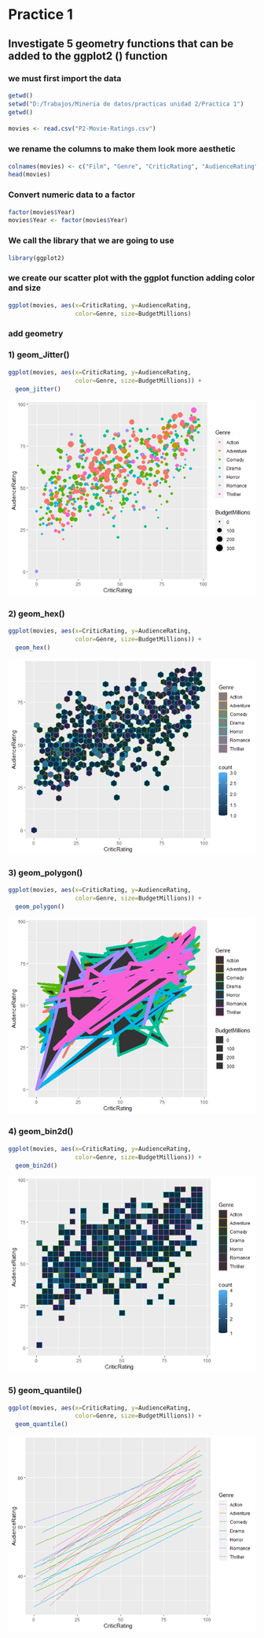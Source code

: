 # Practice 1

## Investigate 5 geometry functions that can be added to the ggplot2 () function


### we must first import the data

```r
getwd()
setwd("D:/Trabajos/Mineria de datos/practicas unidad 2/Practica 1")
getwd()

movies <- read.csv("P2-Movie-Ratings.csv")
```

### we rename the columns to make them look more aesthetic
```r
colnames(movies) <- c("Film", "Genre", "CriticRating", "AudienceRating", "BudgetMillions", "Year")
head(movies)
```
### Convert numeric data to a factor
```r
factor(movies$Year)
movies$Year <- factor(movies$Year)
```

### We call the library that we are going to use
```r
library(ggplot2)
```
###  we create our scatter plot with the ggplot function adding color and size

```r
ggplot(movies, aes(x=CriticRating, y=AudienceRating, 
                   color=Genre, size=BudgetMillions)
```

### add geometry

### 1) geom_Jitter()
```r
ggplot(movies, aes(x=CriticRating, y=AudienceRating, 
                   color=Genre, size=BudgetMillions)) + 
  geom_jitter()
```
![Alt text](https://github.com/juanito96az/Equipo_Azul_Mineria-de-Datos/blob/evidence/Unidad%202/Practice%201/grafica%201.png)


### 2) geom_hex()
```r
ggplot(movies, aes(x=CriticRating, y=AudienceRating, 
                   color=Genre, size=BudgetMillions)) + 	
  geom_hex()
```
![Alt text](https://github.com/juanito96az/Equipo_Azul_Mineria-de-Datos/blob/evidence/Unidad%202/Practice%201/Grafica%202.png)


### 3) geom_polygon()
```r
ggplot(movies, aes(x=CriticRating, y=AudienceRating, 
                   color=Genre, size=BudgetMillions)) + 	
  geom_polygon()
```
![Alt text](https://github.com/juanito96az/Equipo_Azul_Mineria-de-Datos/blob/evidence/Unidad%202/Practice%201/grafica%203.png)


### 4)  geom_bin2d()
```r
ggplot(movies, aes(x=CriticRating, y=AudienceRating, 
                   color=Genre, size=BudgetMillions)) + 	
  geom_bin2d()

```
![Alt text](https://github.com/juanito96az/Equipo_Azul_Mineria-de-Datos/blob/evidence/Unidad%202/Practice%201/grafica%204.png)


### 5) 	geom_quantile()
```r
ggplot(movies, aes(x=CriticRating, y=AudienceRating, 
                   color=Genre, size=BudgetMillions)) + 	
  geom_quantile()
```
![Alt text](https://github.com/juanito96az/Equipo_Azul_Mineria-de-Datos/blob/evidence/Unidad%202/Practice%201/grafica%205.png)

